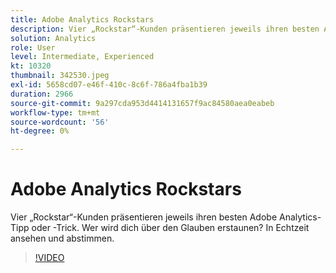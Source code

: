```yaml
---
title: Adobe Analytics Rockstars
description: Vier „Rockstar“-Kunden präsentieren jeweils ihren besten Adobe Analytics-Tipp oder -Trick. Wer wird dich über den Glauben erstaunen? In Echtzeit ansehen und abstimmen.
solution: Analytics
role: User
level: Intermediate, Experienced
kt: 10320
thumbnail: 342530.jpeg
exl-id: 5658cd07-e46f-410c-8c6f-786a4fba1b39
duration: 2966
source-git-commit: 9a297cda953d4414131657f9ac84580aea0eabeb
workflow-type: tm+mt
source-wordcount: '56'
ht-degree: 0%

---
```


# Adobe Analytics Rockstars

Vier „Rockstar“-Kunden präsentieren jeweils ihren besten Adobe Analytics-Tipp oder -Trick. Wer wird dich über den Glauben erstaunen? In Echtzeit ansehen und abstimmen.

>[!VIDEO](https://video.tv.adobe.com/v/342530/?quality=12&learn=on)
